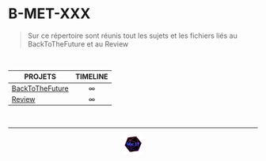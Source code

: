 # B-MET-XXX

>Sur ce répertoire sont réunis tout les sujets et les fichiers liés au BackToTheFuture et au Review

<br>

<table align="center">
    <thead>
        <tr>
            <th>PROJETS</th>
            <th>TIMELINE</th>
        </tr>
    </thead>
    <tbody>
        <tr>
            <td rowspan="1"><a href="https://github.com/Studio-17/Epitech-Subjects/tree/main/Reste/B-MET-XXX/BackToTheFuture">BackToTheFuture</a></td>
            <td align="center">∞</td>
        </tr>
        <tr>
            <td rowspan="1"><a href="https://github.com/Studio-17/Epitech-Subjects/tree/main/Reste/B-MET-XXX/Review">Review</a></td>
            <td align="center">∞</td>
        </tr>

</table>

<br>

---

<div align="center">

<a href="https://github.com/Studio-17" target="_blank"><img src="../../voc17.gif" width="40"></a>

</div>